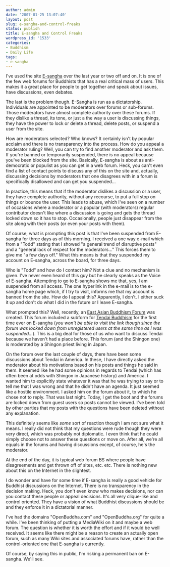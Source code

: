 ```yaml
---
author: admin
date: '2007-01-25 13:07:40'
layout: post
slug: e-sangha-and-control-freaks
status: publish
title: E-sangha and Control Freaks
wordpress_id: '1533'
categories:
- Buddhism
- Daily Life
tags:
- e-sangha
---
```

I've used the site <a href="http://www.lioncity.net/buddhism/index.php">E-sangha</a> over the last year or two off and on. It is one of the few web forums for Buddhists that has a real critical mass of users. This makes it a great place for people to get together and speak about issues, have discussions, even debates.

The last is the problem though. E-Sangha is run as a dictatorship. Individuals are appointed to be moderators over forums or sub-forums. Those moderators have almost complete authority over these forums. If they dislike a thread, its tone, or just a the way a user is discussing things, they have the power to lock or delete a thread, delete posts, or suspend a user from the site.

How are moderators selected? Who knows? It certainly isn't by popular acclaim and there is no transparency into the process. How do you appeal a moderator ruling? Well, you can try to find another moderator and ask them. If you're banned or temporarily suspended, there is no appeal because you've been blocked from the site. Basically, E-sangha is about as anti-democratic or populist as you can get in a web forum. Heck, you can't even find a list of contact points to discuss any of this on the site and, actually, discussing decisions by moderators that one disagrees with in a forum is specifically disallowed and can get you suspended...

In practice, this means that if the moderator dislikes a discussion or a user, they have complete authority, without any recourse, to put a full stop on things or bounce the user.  This leads to abuse, which I've seen on a number of occasions where a moderator or a popular (with moderators) regular contributor doesn't like where a discussion is going and gets the thread locked down so it has to stop. Occasionally, people just disappear from the site along with their posts (or even your posts with them).

Of course, what is prompting this post is that I've been suspended from E-sangha for three days as of this morning. I received a one way e-mail which from a "Todd" stating that I showed "a general trend of disruptive posts" and a "general lack of respect for the moderators..." This forces them to give me "a few days off." What this means is that they suspended my account on E-sangha, across the board, for three days.

Who is "Todd" and how do I contact him? Not a clue and no mechanism is given. I've never even heard of this guy but he clearly speaks as the Voice of E-sangha. Attempting to go to E-sangha shows me that, yes, I am suspended from all access. The one hyperlink in the e-mail is to the e-sangha home page which, if I try to visit, informs me that my account is banned from the site. How do I appeal this? Apparently, I don't. I either suck it up and don't do what I did in the future or I leave E-sangha.

What prompted this? Well, recently, an <a href="http://www.lioncity.net/buddhism/index.php?showforum=53">East Asian Buddhism Forum</a> was created. This forum included a subform for <a href="http://www.lioncity.net/buddhism/index.php?showforum=108">Tendai Buddhism</a> for the first time ever on E-sangha (<em>you won't be able to visit the link though since the forum was locked down from unregistered users at the same time as I was suspended...</em>). This is a big deal for those of us who want to discuss Tendai because we haven't had a place before. This forum (and the Shingon one) is moderated by a Shingon priest living in Japan.

On the forum over the last couple of days, there have been some discussions about Tendai in America. In these, I have directly asked the moderator about his motivations based on his posts and things he said in them. It seemed like he had some opinions in regards to Tendai (which has often been at odds with Shingon in Japanese history) and America. I wanted him to explicitly state whatever it was that he was trying to say or to tell me that I was wrong and that he didn't have an agenda. It just seemed like a hostile environment. I asked him on the forum about it, to which he chose not to reply. That was last night. Today, I get the boot and the forums are locked down from guest users so posts cannot be viewed. I've been told by other parties that my posts with the questions have been deleted without any explanation.

This definitely seems like <em>some</em> sort of reaction though I am not sure what it means. I really did not think that my questions were rude though they were very direct, which was probably not diplomatic. I even think that he could simply choose not to answer these questions or move on. After all, we're all equals in the forums and having discussions except, of course, he's the moderator.

At the end of the day, it is typical web forum BS where people have disagreements and get thrown off of sites, etc. etc. There is nothing new about this on the Internet in the slightest.

I do wonder and have for some time if E-sangha is really a good vehicle for Buddhist discussions on the Internet. There is no transparency in the decision making. Heck, you don't even know who makes decisions, nor can you contact these people or appeal decisions. It's all very clique-like and control oriented. They have a vision of what Buddhist discussions should be and they enforce it in a dictatorial manner.

I've had the domains "OpenBuddha.com" and "OpenBuddha.org" for quite a while. I've been thinking of putting a MediaWiki on it and maybe a web forum. The question is whether it is worth the effort and if it would be well received. It seems like there might be a reason to create an actually open forum, such as many Wiki sites and associated forums have, rather than the control-oriented one that E-sangha is currently.

Of course, by saying this in public, I'm risking a permanent ban on E-sangha. We'll see.

